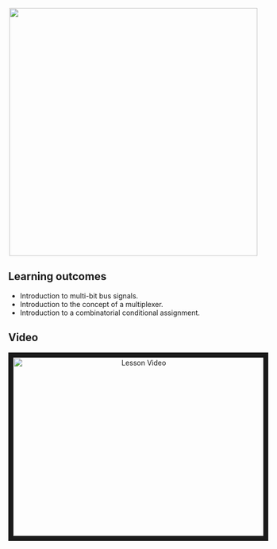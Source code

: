 <p align="center">
  <img width="500" src="misc/circuit.png" />
</p>

## Learning outcomes
* Introduction to multi-bit bus signals.
* Introduction to the concept of a multiplexer.
* Introduction to a combinatorial conditional assignment.

## Video
<p align="center">
	<a href="http://www.youtube.com/watch?feature=player_embedded&v=Jb-gnzetZts
	" target="_blank"><img src="misc/video_thumb.png" 
	alt="Lesson Video" width="510" height="360" border="10" /></a>
</p>



